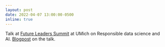 ```yaml
---
layout: post
date: 2022-04-07 13:00:00-0500
inline: true
---
```


Talk at [Future Leaders Summit](https://midas.umich.edu/future-leaders-summit-2022/) at UMich on Responsible data science and AI. [Blogpost](https://nyudatascience.medium.com/responsible-data-science-and-ai-accounting-for-dataset-shifts-and-designing-fair-machine-learning-8dbd00e3167e) on the talk.
